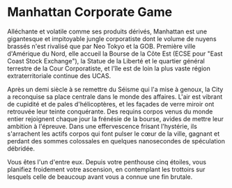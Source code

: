 # Manhattan Corporate Game

Alléchante et volatile comme ses produits dérivés, Manhattan est une gigantesque et impitoyable jungle corporatiste dont le volume de nuyens brassés n'est rivalisé que par Neo Tokyo et la GOB. Première ville d'Amérique du Nord, elle accueil la Bourse de la Côte Est (ECSE pour "East Coast Stock Exchange"), la Statue de la Liberté et le quartier général terrestre de la Cour Corporatiste, et l'île est de loin la plus vaste région extraterritoriale continue des UCAS. 

Après un demi siècle à se remettre du Séisme qui l'a mise à genoux, la City a reconquise sa place centrale dans le monde des affaires. L'air est vibrant de cupidité et de pales d'hélicoptères, et les façades de verre miroir ont retrouvée leur teinte conquérante. Des requins corpos venus du monde entier rejoignent chaque jour la frénésie de la bourse, avides de mettre leur ambition à l'épreuve. Dans une effervescence frisant l'hystérie, ils s'arrachent les actifs corpos qui font pulser le cœur de la ville, gagnant et perdant des sommes colossales en quelques nanosecondes de spéculation débridée.  

Vous êtes l'un d'entre eux. Depuis votre penthouse cinq étoiles, vous planifiez froidement votre ascension, en contemplant les trottoirs sur lesquels celle de beaucoup avant vous a connue une fin brutale.
